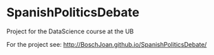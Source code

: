 # SpanishPoliticsDebate
Project for the DataScience course at the UB

For the project see: http://BoschJoan.github.io/SpanishPoliticsDebate/
